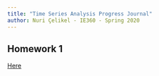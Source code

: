 ```yaml
---
title: "Time Series Analysis Progress Journal"
author: Nuri Çelikel - IE360 - Spring 2020
---
```


## Homework 1

[Here](files/example_homework_0)
